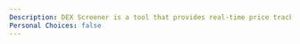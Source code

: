 ```yaml
---
Description: DEX Screener is a tool that provides real-time price tracking, charting, and analytics for decentralized exchanges (DEXs) across various blockchain networks.
Personal Choices: false
---
```

